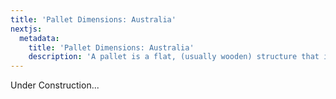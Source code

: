 ```yaml
---
title: 'Pallet Dimensions: Australia'
nextjs:
  metadata:
    title: 'Pallet Dimensions: Australia'
    description: 'A pallet is a flat, (usually wooden) structure that is used for handling transport, storing goods, or shipping freight. '
---
```


Under Construction...